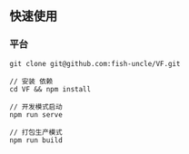 ## 快速使用

### 平台
```shell script
git clone git@github.com:fish-uncle/VF.git
```

```shell script
// 安装 依赖
cd VF && npm install
```

```shell script
// 开发模式启动
npm run serve
```

```shell script
// 打包生产模式
npm run build
```
